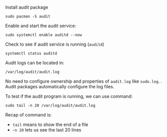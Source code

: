 Install audit package

`sudo pacman -S audit`

Enable and start the audit service:

`sudo systemctl enable auditd --now`

Check to see if audit service is running (`auditd`)

`systemctl status auditd`

Audit logs can be located in:

`/var/log/audit/audit.log`

No need to configure ownership and properties of `audit.log` like `sudo.log`. . Audit packages automatically configure the log files.

To test if the audit program is running, we can use command:

`sudo tail -n 20 /var/log/audit/audit.log`

Recap of command is:
- `tail` means to show the end of a file
- -`n 20` lets us see the last 20 lines

